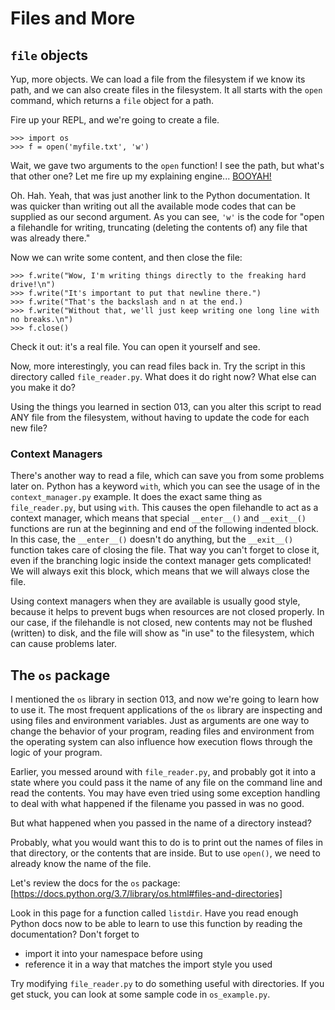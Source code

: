 # Files and More

## `file` objects

Yup, more objects. We can load a file from the filesystem if we know its path, and we can also create files in the filesystem. It all starts with the `open` command, which returns a `file` object for a path.

Fire up your REPL, and we're going to create a file.

```
>>> import os
>>> f = open('myfile.txt', 'w')
```

Wait, we gave two arguments to the `open` function! I see the path, but what's that other one? Let me fire up my explaining engine... [BOOYAH!](https://docs.python.org/3.7/library/functions.html#open)

Oh. Hah. Yeah, that was just another link to the Python documentation. It was quicker than writing out all the available mode codes that can be supplied as our second argument. As you can see, `'w'` is the code for "open a filehandle for writing, truncating (deleting the contents of) any file that was already there."

Now we can write some content, and then close the file:

```
>>> f.write("Wow, I'm writing things directly to the freaking hard drive!\n")
>>> f.write("It's important to put that newline there.")
>>> f.write("That's the backslash and n at the end.)
>>> f.write("Without that, we'll just keep writing one long line with no breaks.\n")
>>> f.close()
```

Check it out: it's a real file. You can open it yourself and see.

Now, more interestingly, you can read files back in. Try the script in this directory called `file_reader.py`. What does it do right now? What else can you make it do?

Using the things you learned in section 013, can you alter this script to read ANY file from the filesystem, without having to update the code for each new file?

### Context Managers

There's another way to read a file, which can save you from some problems later on. Python has a keyword `with`, which you can see the usage of in the `context_manager.py` example. It does the exact same thing as `file_reader.py`, but using `with`. This causes the open filehandle to act as a context manager, which means that special `__enter__()` and `__exit__()` functions are run at the beginning and end of the following indented block. In this case, the `__enter__()` doesn't do anything, but the `__exit__()` function takes care of closing the file. That way you can't forget to close it, even if the branching logic inside the context manager gets complicated! We will always exit this block, which means that we will always close the file.

Using context managers when they are available is usually good style, because it helps to prevent bugs when resources are not closed properly. In our case, if the filehandle is not closed, new contents may not be flushed (written) to disk, and the file will show as "in use" to the filesystem, which can cause problems later.


## The `os` package

I mentioned the `os` library in section 013, and now we're going to learn how to use it. The most frequent applications of the `os` library are inspecting and using files and environment variables. Just as arguments are one way to change the behavior of your program, reading files and environment from the operating system can also influence how execution flows through the logic of your program.

Earlier, you messed around with `file_reader.py`, and probably got it into a state where you could pass it the name of any file on the command line and read the contents. You may have even tried using some exception handling to deal with what happened if the filename you passed in was no good.

But what happened when you passed in the name of a directory instead?

Probably, what you would want this to do is to print out the names of files in that directory, or the contents that are inside. But to use `open()`, we need to already know the name of the file.

Let's review the docs for the `os` package: [https://docs.python.org/3.7/library/os.html#files-and-directories]

Look in this page for a function called `listdir`. Have you read enough Python docs now to be able to learn to use this function by reading the documentation? Don't forget to

* import it into your namespace before using
* reference it in a way that matches the import style you used

Try modifying `file_reader.py` to do something useful with directories. If you get stuck, you can look at some sample code in `os_example.py`.

